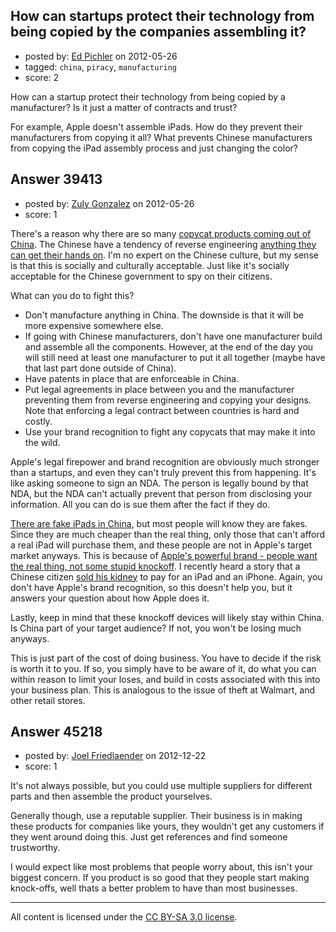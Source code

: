 ## How can startups protect their technology from being copied by the companies assembling it?

- posted by: [Ed Pichler](https://stackexchange.com/users/-1/6860-ed-pichler) on 2012-05-26
- tagged: `china`, `piracy`, `manufacturing`
- score: 2

How can a startup protect their technology from being copied by a manufacturer? Is it just a matter of contracts and trust?

For example, Apple doesn't assemble iPads. How do they prevent their manufacturers from copying it all? What prevents Chinese manufacturers from copying the iPad assembly process and just changing the color?




## Answer 39413

- posted by: [Zuly Gonzalez](https://stackexchange.com/users/-1/2692-zuly-gonzalez) on 2012-05-26
- score: 1

<p>There's a reason why there are so many <a href="http://www.techautos.com/2010/02/26/chinas-byd-25-billion-reverse-engineering-specialist" rel="nofollow">copycat products coming out of China</a>. The Chinese have a tendency of reverse engineering <a href="http://manglermuldoon.blogspot.com/2011/08/made-in-china-history-of-reverse.html" rel="nofollow">anything they can get their hands on</a>. I'm no expert on the Chinese culture, but my sense is that this is socially and culturally acceptable. Just like it's socially acceptable for the Chinese government to spy on their citizens.</p>

<p>What can you do to fight this?</p>

<ul>
<li>Don't manufacture anything in China. The downside is that it will be more expensive somewhere else.</li>
<li>If going with Chinese manufacturers, don't have one manufacturer build and assemble all the components. However, at the end of the day you will still need at least one manufacturer to put it all together (maybe have that last part done outside of China).</li>
<li>Have patents in place that are enforceable in China.</li>
<li>Put legal agreements in place between you and the manufacturer preventing them from reverse engineering and copying your designs. Note that enforcing a legal contract between countries is hard and costly.</li>
<li>Use your brand recognition to fight any copycats that may make it into the wild.</li>
</ul>

<p>Apple's legal firepower and brand recognition are obviously much stronger than a startups, and even they can't truly prevent this from happening. It's like asking someone to sign an NDA. The person is legally bound by that NDA, but the NDA can't actually prevent that person from disclosing your information. All you can do is sue them after the fact if they do.</p>

<p><a href="http://www.smh.com.au/digital-life/tablets/ipad-lookalike-for-sale-in-china-20100602-wx0e.html" rel="nofollow">There are fake iPads in China</a>, but most people will know they are fakes. Since they are much cheaper than the real thing, only those that can't afford a real iPad will purchase them, and these people are not in Apple's target market anyways. This is because of <a href="http://www.reuters.com/article/2010/05/28/us-apple-ipad-china-idUSTRE64R1HH20100528" rel="nofollow">Apple's powerful brand - people want the real thing, not some stupid knockoff</a>. I recently heard a story that a Chinese citizen <a href="http://news.yahoo.com/chinese-teen-sells-kidney-buy-iphone-ipad-072601309.html" rel="nofollow">sold his kidney</a> to pay for an iPad and an iPhone. Again, you don't have Apple's brand recognition, so this doesn't help you, but it answers your question about how Apple does it.</p>

<p>Lastly, keep in mind that these knockoff devices will likely stay within China. Is China part of your target audience? If not, you won't be losing much anyways.</p>

<p>This is just part of the cost of doing business. You have to decide if the risk is worth it to you. If so, you simply have to be aware of it, do what you can within reason to limit your loses, and build in costs associated with this into your business plan. This is analogous to the issue of theft at Walmart, and other retail stores.</p>



## Answer 45218

- posted by: [Joel Friedlaender](https://stackexchange.com/users/-1/5543-joel-friedlaender) on 2012-12-22
- score: 1

It's not always possible, but you could use multiple suppliers for different parts and then assemble the product yourselves.

Generally though, use a reputable supplier.  Their business is in making these products for companies like yours, they wouldn't get any customers if they went around doing this.  Just get references and find someone trustworthy.

I would expect like most problems that people worry about, this isn't your biggest concern.  If you product is so good that they people start making knock-offs, well thats a better problem to have than most businesses.



---

All content is licensed under the [CC BY-SA 3.0 license](https://creativecommons.org/licenses/by-sa/3.0/).
